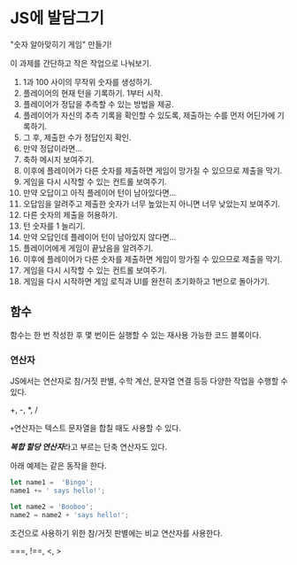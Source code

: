 # JS에 발담그기
"숫자 알아맞히기 게임" 만들기!

이 과제를 간단하고 작은 작업으로 나눠보기.

1. 1과 100 사이의 무작위 숫자를 생성하기.
2. 플레이어의 현재 턴을 기록하기. 1부터 시작.
3. 플레이어가 정답을 추측할 수 있는 방법을 제공.
4. 플레이어가 자신의 추측 기록을 확인할 수 있도록, 제출하는 수를 먼저 어딘가에 기록하기.
5. 그 후, 제출한 수가 정답인지 확인.
6. 만약 정답이라면...
7. 축하 메시지 보여주기.
8. 이후에 플레이어가 다른 숫자를 제출하면 게임이 망가질 수 있으므로 제출을 막기.
9. 게임을 다시 시작할 수 있는 컨트롤 보여주기.
10. 만약 오답이고 아직 플레이어 턴이 남아있다면...
11. 오답임을 알려주고 제출한 숫자가 너무 높았는지 아니면 너무 낮았는지 보여주기.
12. 다른 숫자의 제출을 허용하기.
13. 턴 숫자를 1 늘리기.
14. 만약 오답인데 플레이어 턴이 남아있지 않다면...
15. 플레이어에게 게임이 끝났음을 알려주기.
16. 이후에 플레이어가 다른 숫자를 제출하면 게임이 망가질 수 있으므로 제출을 막기.
17. 게임을 다시 시작할 수 있는 컨트롤 보여주기.
18. 게임을 다시 시작하면 게임 로직과 UI를 완전히 초기화하고 1번으로 돌아가기.

## 함수
함수는 한 번 작성한 후 몇 번이든 실행할 수 있는 재사용 가능한 코드 블록이다.

### 연산자
JS에서는 연산자로 참/거짓 판별, 수학 계산, 문자열 연결 등등 다양한 작업을 수행할 수 있다.

+, -, *, /

```+```연산자는 텍스트 문자열을 합칠 때도 사용할 수 있다.

***복합 할당 연산자***라고 부르는 단축 연산자도 있다.

아래 예제는 같은 동작을 한다.
```javascript
let name1 =  'Bingo';
name1 += ' says hello!';

let name2 = 'Booboo';
name2 = name2 + 'says hello!';
```

조건으로 사용하기 위한 참/거짓 판별에는 비교 연산자를 사용한다.

===, !==, <, >


